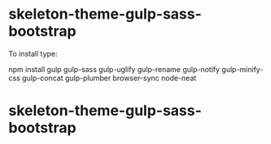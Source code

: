 # skeleton-theme-gulp-sass-bootstrap

To install type:

npm install gulp gulp-sass gulp-uglify gulp-rename gulp-notify gulp-minify-css gulp-concat gulp-plumber browser-sync node-neat
# skeleton-theme-gulp-sass-bootstrap
